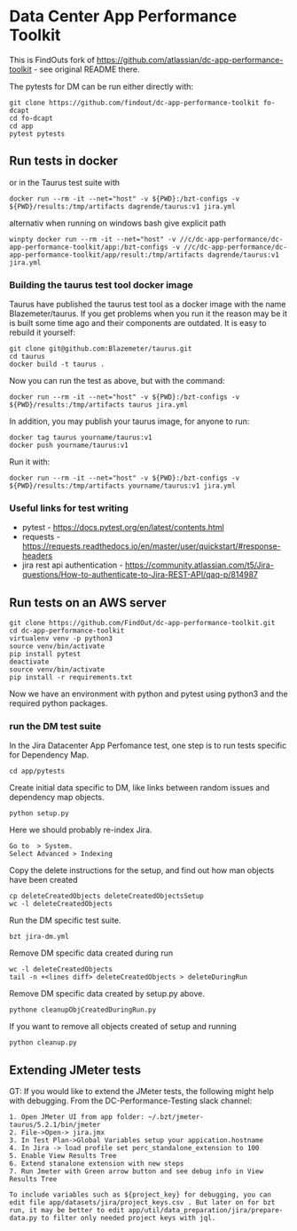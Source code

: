 # Data Center App Performance Toolkit

This is FindOuts fork of https://github.com/atlassian/dc-app-performance-toolkit - see original README there.

The pytests for DM can be run either directly with:

    git clone https://github.com/findout/dc-app-performance-toolkit fo-dcapt
    cd fo-dcapt
    cd app
    pytest pytests
    
## Run tests in docker

or in the Taurus test suite with

    docker run --rm -it --net="host" -v ${PWD}:/bzt-configs -v ${PWD}/results:/tmp/artifacts dagrende/taurus:v1 jira.yml
    
alternativ when running on windows bash give explicit path

    winpty docker run --rm -it --net="host" -v //c/dc-app-performance/dc-app-performance-toolkit/app:/bzt-configs -v //c/dc-app-performance/dc-app-performance-toolkit/app/result:/tmp/artifacts dagrende/taurus:v1 jira.yml

### Building the taurus test tool docker image

Taurus have published the taurus test tool as a docker image with the name Blazemeter/taurus. If you get problems when you run it the reason may be it is built some time ago and their components are outdated.
It is easy to rebuild it yourself:

    git clone git@github.com:Blazemeter/taurus.git
    cd taurus
    docker build -t taurus .
    
Now you can run the test as above, but with the command:

    docker run --rm -it --net="host" -v ${PWD}:/bzt-configs -v ${PWD}/results:/tmp/artifacts taurus jira.yml
    
In addition, you may publish your taurus image, for anyone to run:

    docker tag taurus yourname/taurus:v1
    docker push yourname/taurus:v1

Run it with:

    docker run --rm -it --net="host" -v ${PWD}:/bzt-configs -v ${PWD}/results:/tmp/artifacts yourname/taurus:v1 jira.yml


### Useful links for test writing

* pytest - https://docs.pytest.org/en/latest/contents.html
* requests - https://requests.readthedocs.io/en/master/user/quickstart/#response-headers
* jira rest api authentication - https://community.atlassian.com/t5/Jira-questions/How-to-authenticate-to-Jira-REST-API/qaq-p/814987

## Run tests on an AWS server

    git clone https://github.com/FindOut/dc-app-performance-toolkit.git
    cd dc-app-performance-toolkit
    virtualenv venv -p python3
    source venv/bin/activate
    pip install pytest
    deactivate
    source venv/bin/activate
    pip install -r requirements.txt
    
Now we have an environment with python and pytest using python3 and the required python packages.

### run the DM test suite

In the Jira Datacenter App Perfomance test, one step is to run tests specific for Dependency Map. 

    cd app/pytests

Create initial data specific to DM, like links between random issues and dependency map objects.

    python setup.py
    
Here we should probably re-index Jira.

    Go to  > System.
    Select Advanced > Indexing 
    
Copy the delete instructions for the setup, and find out how man objects have been created

    cp deleteCreatedObjects deleteCreatedObjectsSetup
    wc -l deleteCreatedObjects 
    
Run the DM specific test suite.

    bzt jira-dm.yml
    
Remove DM specific data created during run

    wc -l deleteCreatedObjects
    tail -n +<lines diff> deleteCreatedObjects > deleteDuringRun   
    
Remove DM specific data created by setup.py above.

    pythone cleanupObjCreatedDuringRun.py
    
If you want to remove all objects created of setup and running    

    python cleanup.py


## Extending JMeter tests

GT: If you would like to extend the JMeter tests, the following might help with debugging. From the DC-Performance-Testing slack channel:

```
1. Open JMeter UI from app folder: ~/.bzt/jmeter-taurus/5.2.1/bin/jmeter
2. File->Open-> jira.jmx
3. In Test Plan->Global Variables setup your appication.hostname
4. In Jira -> load profile set perc_standalone_extension to 100
5. Enable View Results Tree
6. Extend stanalone extension with new steps
7. Run Jmeter with Green arrow button and see debug info in View Results Tree

To include variables such as ${project_key} for debugging, you can edit file app/datasets/jira/project_keys.csv . But later on for bzt run, it may be better to edit app/util/data_preparation/jira/prepare-data.py to filter only needed project keys with jql.
